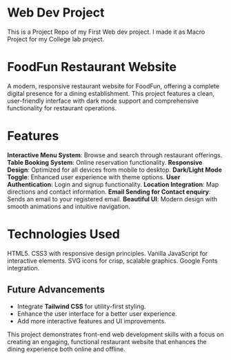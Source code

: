 # Web Dev Project
 This is a Project Repo of my First Web dev project. I made it as Macro Project for my College lab project.

# FoodFun Restaurant Website
A modern, responsive restaurant website for FoodFun, offering a complete digital presence for a dining establishment. This project features a clean, user-friendly interface with dark mode support and comprehensive functionality for restaurant operations.

# Features
**Interactive Menu System**: Browse and search through restaurant offerings.
**Table Booking System**: Online reservation functionality.
**Responsive Design**: Optimized for all devices from mobile to desktop.
**Dark/Light Mode Toggle**: Enhanced user experience with theme options.
**User Authentication**: Login and signup functionality.
**Location Integration**: Map directions and contact information.
**Email Sending for Contact enquiry**: Sends an email to your registered email.
**Beautiful UI**: Modern design with smooth animations and intuitive navigation.

# Technologies Used
HTML5.
CSS3 with responsive design principles.
Vanilla JavaScript for interactive elements.
SVG icons for crisp, scalable graphics.
Google Fonts integration.

## Future Advancements

- Integrate **Tailwind CSS** for utility-first styling.
- Enhance the user interface for a better user experience.
- Add more interactive features and UI improvements.

This project demonstrates front-end web development skills with a focus on creating an engaging, functional restaurant website that enhances the dining experience both online and offline.
